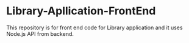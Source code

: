 # Library-Apllication-FrontEnd
This repository is for front end code for Library application and it uses Node.js API from backend.
